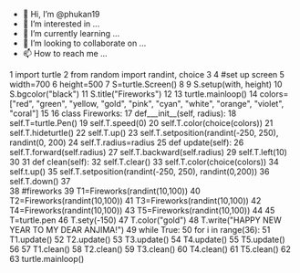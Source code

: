- 👋 Hi, I’m @phukan19
- 👀 I’m interested in ...
- 🌱 I’m currently learning ...
- 💞️ I’m looking to collaborate on ...
- 📫 How to reach me ...

<!---
phukan19/phukan19 is a ✨ special ✨ repository because its `README.md` (this file) appears on your GitHub profile.
You can click the Preview link to take a look at your changes.
--->
1 import turtle
2 from random import randint, choice
3
4 #set up screen
5 width=700
6 height=500
7 S=turtle.Screen()
8
9 S.setup(with, height)
10 S.bgcolor("black")
11 S.title("Fireworks")
12
13 turtle.mainloop()
14 colors=["red", "green", "yellow, "gold", "pink", "cyan", "white", "orange", "violet", "coral"]
15
16 class Fireworks:
17      def___init__(self, radius):
18           self.T=turtle.Pen()
19           self.T.speed(0)
20           self.T.color(choice(colors))
21           self.T.hideturtle()
22           self.T.up()
23           self.T.setposition(randint(-250, 250), randint(0, 200)
24           self.T.radius=radius
25       def update(self):
26           self.T.forward(self.radius)
27           self.T.backward(self.radius)
29           self.T.left(10)
30
31       def clean(self):
32           self.T.clear()
33           self.T.color(choice(colors))
34           self.t.up()
35           self.T.setposition(randint(-250, 250), randint(0,200))
36           self.T.down()
37     
38 #fireworks
39 T1=Fireworks(randint(10,100))
40 T2=Fireworks(randint(10,100))
41 T3=Fireworks(randint(10,100))
42 T4=Fireworks(randint(10,100))
43 T5=Fireworks(randint(10,100))
44
45 T=turtle.pen
46 T.sety(-150)
47 T.color("gold")
48 T.write("HAPPY NEW YEAR TO MY DEAR ANJIMA!")
49 while True:
50       for i in range(36):
51            T1.update()
52 	      T2.update()
53            T3.update()
54           T4.update()
55          T5.update()
56
57       T1.clean()
58       T2.clean()
59       T3.clean()
60       T4.clean()
61       T5.clean()
62
63 turtle.mainloop()
